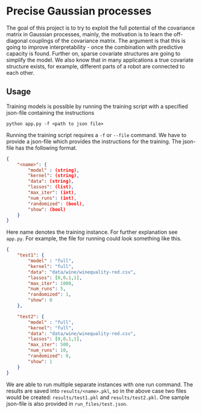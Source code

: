 # Precise Gaussian processes

The goal of this project is to try to exploit the full potential of the covariance matrix in Gaussian processes, mainly, the motivation is to learn the off-diagonal couplings of the covariance matrix. The argument is that this is going to improve interpretability - once the combination with predictive capacity is found. Further on, sparse covariate structures are going to simplify the model. We also know that in many applications a true covariate structure exists, for example, different parts of a robot are connected to each other. 

## Usage

Training models is possible by running the training script with a specified json-file containing the instructions

```
python app.py -f <path to json file>
```

Running the training script requires a `-f` or `--file` command. We have to provide a json-file which provides the instructions for the training. The json-file has the following format. 

```json
{
    "<name>": {
        "model" : (string),
        "kernel": (string),
        "data": (string),
        "lassos": (list),
        "max_iter": (int),
        "num_runs": (int),
        "randomized": (bool),
        "show": (bool)
    }
}
```

Here name denotes the training instance. For further explanation see `app.py`. For example, the file for running could look something like this. 

```json
{
    "test1": {
        "model" : "full",
        "kernel": "full",
        "data": "data/wine/winequality-red.csv",
        "lassos": [0,0.1,1],
        "max_iter": 1000,
        "num_runs": 5,
        "randomized": 1,
        "show": 0
    },

    "test2": {
        "model" : "full",
        "kernel": "full",
        "data": "data/wine/winequality-red.csv",
        "lassos": [0,0.1,1],
        "max_iter": 500,
        "num_runs": 10,
        "randomized": 0,
        "show": 1
    }
}
```
We are able to run multiple separate instances with one run command. The results are saved into `results/<name>.pkl`, so in the above case two files would be created: `results/test1.pkl` and `results/test2.pkl`. One sample json-file is also provided in `run_files/test.json`. 


